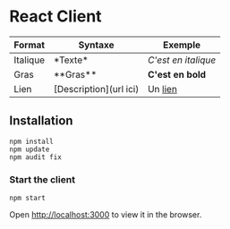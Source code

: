 # React Client

| Format        | Syntaxe      | Exemple |
| ------|-----|-----|
| Italique  	| \*Texte\* 	| *C'est en italique* 	|
| Gras 	| \*\*Gras\*\* 	| **C'est en bold** 	|
| Lien 	| \[Description\](url ici) 	| Un [lien](http://www.github.com) 	|

## Installation
```
npm install
npm update
npm audit fix
```

### Start the client
```
npm start
```

Open [http://localhost:3000](http://localhost:3000) to view it in the browser.
